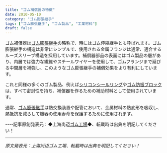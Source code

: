 ```yaml
---
title: "ゴム補償器の特徴"
date: 2010-05-10
category: "ゴム膨張継手"
tags: ["ゴム膨張継手", "ゴム製品", "工業材料"]
draft: false
---
```


ゴム補償器は[ゴム膨張継手](http://www.smpolymer.com/xiangjiaopengzhangjie/)の略称で、時にはゴム伸縮継手とも呼ばれます。ゴム膨張継手の構造は非常にシンプルで、使用される金属フランジは通常、適合するルーズスリーブ構造を採用しています。補償器部品の表面にはゴム製品の層があり、内層では強力な繊維やスチールワイヤーを使用して、ゴムフランジまで延びる中間層を補強し、このようなゴム膨張継手の補償効果をより有利にしています。

これと同様の多くのゴム製品、例えば[シリコンシールリング](http://www.smpolymer.com/)や[ゴム防振ブロック](http://www.smpolymer.com/)は、すべて密封性を持ち、補償器を作るための補助材料として使用されています。

通常、[ゴム膨張継手](http://www.smpolymer.com/xiangjiaopengzhangjie/)は熱交換装置や配管において、金属材料の熱変形を吸収し、熱抵抗を減らして機器の使用寿命を保護するために使用されます。

----記事原創発表元：◆上海尚迈[ゴム工場](http://www.smpolymer.com/)◆、転載時は出典を明記してください！

---

*原文発表元：上海尚迈ゴム工場、転載時は出典を明記してください！*